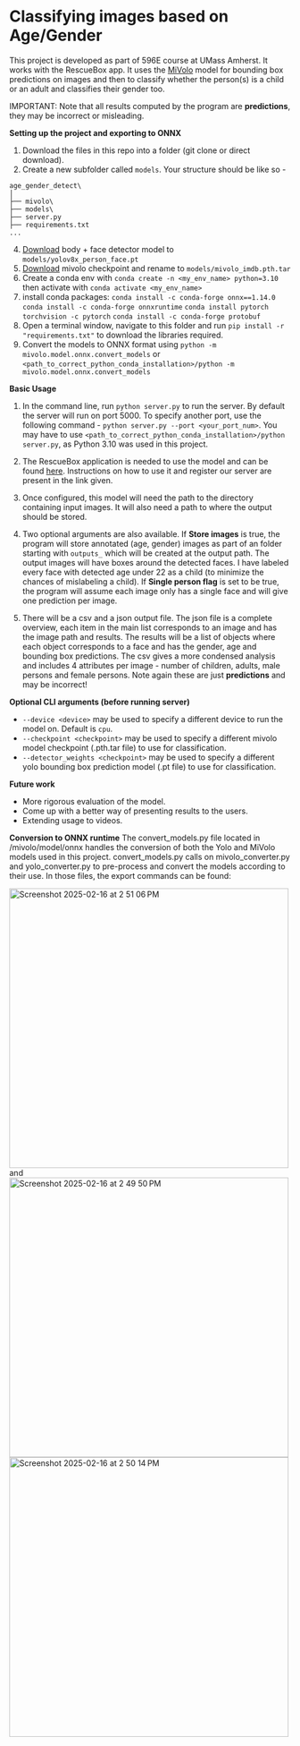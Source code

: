 # Classifying images based on Age/Gender

This project is developed as part of 596E course at UMass Amherst. It works with the RescueBox app. It uses the [MiVolo](https://github.com/WildChlamydia/MiVOLO) model for bounding box predictions on images and then to classify whether the person(s) is a child or an adult and classifies their gender too.

IMPORTANT: Note that all results computed by the program are **predictions**, they may be incorrect or misleading.

**Setting up the project and exporting to ONNX**

1. Download the files in this repo into a folder (git clone or direct download).
2. Create a new subfolder called `models`. Your structure should be like so -

```
age_gender_detect\
│
├── mivolo\
├── models\
├── server.py
├── requirements.txt
...
```

4. [Download](https://drive.google.com/file/d/1CGNCkZQNj5WkP3rLpENWAOgrBQkUWRdw/view) body + face detector model to `models/yolov8x_person_face.pt`
5. [Download](https://drive.google.com/file/d/11i8pKctxz3wVkDBlWKvhYIh7kpVFXSZ4/view) mivolo checkpoint and rename to `models/mivolo_imdb.pth.tar`
6. Create a conda env with `conda create -n <my_env_name> python=3.10` then activate with `conda activate <my_env_name>`
7. install conda packages:
`conda install -c conda-forge onnx==1.14.0`
`conda install -c conda-forge onnxruntime`
`conda install pytorch torchvision -c pytorch`
`conda install -c conda-forge protobuf`
8. Open a terminal window, navigate to this folder and run `pip install -r "requirements.txt"` to download the libraries required.
9. Convert the models to ONNX format using `python -m mivolo.model.onnx.convert_models` or `<path_to_correct_python_conda_installation>/python -m mivolo.model.onnx.convert_models`

**Basic Usage**

1. In the command line, run `python server.py` to run the server. By default the server will run on port 5000. To specify another port, use the following command - `python server.py --port <your_port_num>`. You may have to use `<path_to_correct_python_conda_installation>/python server.py`, as Python 3.10 was used in this project.
2. The RescueBox application is needed to use the model and can be found [here](https://github.com/UMass-Rescue/RescueBox-Desktop). Instructions on how to use it and register our server are present in the link given.

3. Once configured, this model will need the path to the directory containing input images. It will also need a path to where the output should be stored.

4. Two optional arguments are also available. If **Store images** is true, the program will store annotated (age, gender) images as part of an folder starting with `outputs_` which will be created at the output path. The output images will have boxes around the detected faces. I have labeled every face with detected age under 22 as a child (to minimize the chances of mislabeling a child). If **Single person flag** is set to be true, the program will assume each image only has a single face and will give one prediction per image. 

5. There will be a csv and a json output file. The json file is a complete overview, each item in the main list corresponds to an image and has the image path and results. The results will be a list of objects where each object corresponds to a face and has the gender, age and bounding box predictions. The csv gives a more condensed analysis and includes 4 attributes per image - number of children, adults, male persons and female persons. Note again these are just **predictions** and may be incorrect!

**Optional CLI arguments (before running server)**

- `--device <device>` may be used to specify a different device to run the model on. Default is `cpu`.
- `--checkpoint <checkpoint>` may be used to specify a different mivolo model checkpoint (.pth.tar file) to use for classification.
- `--detector_weights <checkpoint>` may be used to specify a different yolo bounding box prediction model (.pt file) to use for classification.


**Future work**

- More rigorous evaluation of the model.
- Come up with a better way of presenting results to the users.
- Extending usage to videos.


**Conversion to ONNX runtime**
The convert_models.py file located in /mivolo/model/onnx handles the conversion of both the Yolo and MiVolo models used in this project. convert_models.py calls on mivolo_converter.py and yolo_converter.py to pre-process and convert the models according to their use. In those files, the export commands can be found:

<img width="500" alt="Screenshot 2025-02-16 at 2 51 06 PM" src="https://github.com/user-attachments/assets/0b482d4c-13b0-49ea-b0ff-624bdf8659f9" /> </break>
and
<img width="500" alt="Screenshot 2025-02-16 at 2 49 50 PM" src="https://github.com/user-attachments/assets/f0409ad7-b079-405e-a986-1d99bb76533c" />
<img width="500" alt="Screenshot 2025-02-16 at 2 50 14 PM" src="https://github.com/user-attachments/assets/c8ff9d78-9674-45d7-a6a0-f397af2692cb" />


